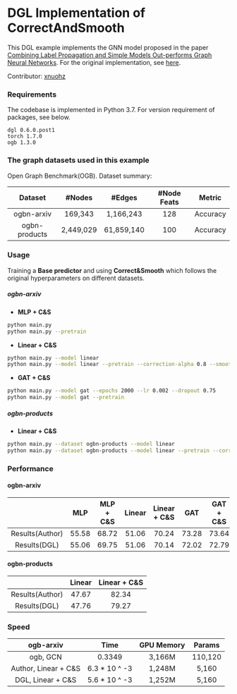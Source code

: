 # DGL Implementation of CorrectAndSmooth

This DGL example implements the GNN model proposed in the paper [Combining Label Propagation and Simple Models Out-performs Graph Neural Networks](https://arxiv.org/abs/2010.13993). For the original implementation, see [here](https://github.com/CUAI/CorrectAndSmooth).

Contributor: [xnuohz](https://github.com/xnuohz)

### Requirements
The codebase is implemented in Python 3.7. For version requirement of packages, see below.

```
dgl 0.6.0.post1
torch 1.7.0
ogb 1.3.0
```

### The graph datasets used in this example

Open Graph Benchmark(OGB). Dataset summary:

|    Dataset    |  #Nodes   |   #Edges   | #Node Feats |  Metric  |
| :-----------: | :-------: | :--------: | :---------: | :------: |
|  ogbn-arxiv   |  169,343  | 1,166,243  |     128     | Accuracy |
| ogbn-products | 2,449,029 | 61,859,140 |     100     | Accuracy |

### Usage

Training a **Base predictor** and using **Correct&Smooth** which follows the original hyperparameters on different datasets.

##### ogbn-arxiv

* **MLP + C&S**

```bash
python main.py
python main.py --pretrain
```

* **Linear + C&S**

```bash
python main.py --model linear
python main.py --model linear --pretrain --correction-alpha 0.8 --smoothing-alpha 0.6
```

* **GAT + C&S**

```bash
python main.py --model gat --epochs 2000 --lr 0.002 --dropout 0.75
python main.py --model gat --pretrain
```

##### ogbn-products

* **Linear + C&S**

```bash
python main.py --dataset ogbn-products --model linear
python main.py --dataset ogbn-products --model linear --pretrain --correction-alpha 0.6 --smoothing-alpha 0.9
```

### Performance

#### ogbn-arxiv

|                 |  MLP  | MLP + C&S | Linear | Linear + C&S |  GAT  | GAT + C&S |
| :-------------: | :---: | :-------: | :----: | :----------: | :---: | :-------: |
| Results(Author) | 55.58 |   68.72   | 51.06  |    70.24     | 73.28 |   73.64   |
|  Results(DGL)   | 55.06 |   69.75   | 51.06  |    70.14     | 72.02 |   72.79   |

#### ogbn-products

|                 | Linear | Linear + C&S |
| :-------------: | :----: | :----------: |
| Results(Author) | 47.67  |    82.34     |
|  Results(DGL)   | 47.76  |    79.27     |

### Speed

|      ogb-arxiv       |      Time     | GPU Memory | Params  |
| :------------------: | :-----------: | :--------: | :-----: |
|       ogb, GCN       |    0.3349     |   3,166M   | 110,120 |
| Author, Linear + C&S | 6.3 * 10 ^ -3 |   1,248M   |  5,160  |
|   DGL, Linear + C&S  | 5.6 * 10 ^ -3 |   1,252M   |  5,160  |
